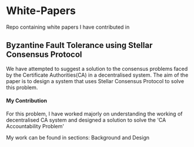# White-Papers
Repo containing white papers I have contributed in

## Byzantine Fault Tolerance using Stellar Consensus Protocol
We have attempted to suggest a solution to the consensus problems faced by the Certificate Authorities(CA) in a 
decentralised system. The aim of the paper is to design a system that uses Stellar Consensus Protocol to solve this problem.

#### My Contribution
For this problem, I have worked majorly on understanding the working of decentralised CA system and designed a solution to solve
the 'CA Accountability Problem'

My work can be found in sections: Background and Design
